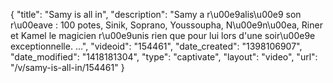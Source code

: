 {
    "title": "Samy is all in",
    "description": "Samy a r\u00e9alis\u00e9 son r\u00eave : 100 potes, Sinik, Soprano, Youssoupha, N\u00e9n\u00ea, Riner et Kamel le magicien r\u00e9unis rien que pour lui lors d'une soir\u00e9e exceptionnelle. ...",
    "videoid": "154461",
    "date_created": "1398106907",
    "date_modified": "1418181304",
    "type": "captivate",
    "layout": "video",
    "url": "\/v\/samy-is-all-in\/154461"
}